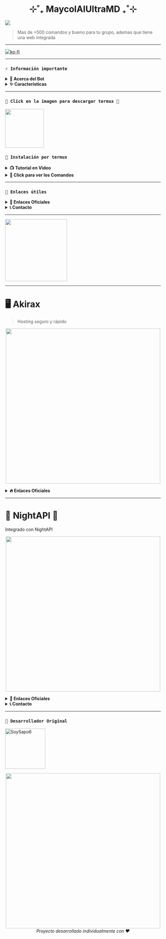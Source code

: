<h1 align="center">⊹˚₊ MaycolAIUltraMD ₊˚⊹</h1>

 <img src= "https://files.catbox.moe/8iqvp8.gif">
    </p>

> Mas de +500 comandos y bueno para tu grupo, ademas que tiene una web integrada

---

[![ko-fi](https://ko-fi.com/img/githubbutton_sm.svg)](https://ko-fi.com/I2I11GKDL4)

---

### **`⚡ Información importante`**

<details>
 <summary><b>📱 Acerca del Bot</b></summary>

* Este proyecto **no está afiliado de ninguna manera** con `WhatsApp`, `Inc. WhatsApp` es una marca registrada de `WhatsApp LLC`.
* MaycolAIUltraMD es un **desarrollo independiente** creado con pasión y dedicación que **no tiene ninguna relación oficial con la compañía**.
* Este bot fue creado y desarrollado completamente de forma individual.
</details>

<details>
 <summary><b>✨ Características</b></summary>

> MaycolAIUltraMD está en constante evolución. Si encuentras algún error, por favor reportalo para brindarte una solución rápida.

- [x] Interacción con voz y texto al estilo anime
- [x] Configuración personalizada para grupos
- [x] Protección avanzada: antidelete, antilink, antispam, etc
- [x] Mensajes de bienvenida con temática anime
- [x] Mini-juegos interactivos: tictactoe, matemáticas, trivia anime
- [x] Chatbot con personalidad (simsimi)
- [x] Respuestas automáticas personalizables
- [x] Creación de stickers de image/video/gif/url
- [x] SubBot (Jadibot) multidispositivo
- [x] Buscador Google optimizado
- [x] Sistema RPG con temática anime
- [x] Personalización completa de menús e interfaces
- [x] Descarga de música y video de múltiples plataformas
- [ ] Más funciones próximamente...

</details>

---

### **`🌸 Click en la imagen para descargar termux 🌸`**
<a
href="https://www.mediafire.com/file/llugt4zgj7g3n3u/com.termux_1020.apk/file"><img src="https://files.catbox.moe/ayy4am.gif" height="125px"></a> 

### **`📲 Instalación por termux`**

<details>
<summary><b>📺 Tutorial en Video</b></summary>

[![Ver en YouTube](https://img.youtube.com/vi/gTRfzTjyA4k/0.jpg)](https://youtu.be/gTRfzTjyA4k)

Este video explica de forma rápida e ilustrativa cómo instalar el bot.  
Gracias Neufra por el Tuto :)

</details>
 
<details>
 <summary><b>📝 Click para ver los Comandos </b></summary>

### **💮 Instalación manual por termux**
> Nota: Copia y pega los comandos en termux uno por uno.
```bash
termux-setup-storage
```

```bash
apt update && apt upgrade && pkg install -y git nodejs ffmpeg imagemagick yarn
```

```bash
git clone https://github.com/SoySapo6/MaycolAIUltraMD && cd MaycolAIUltraMD
```

```bash
yarn install
```

```bash
npm install
```

```bash
npm update
```

```bash
npm start
```

> Si aparece (Y/I/N/O/D/Z) [default=N] ? usa la letra "y" + "ENTER" para continuar con la instalación

### **🔮 Activar en caso de detenerse en termux**

> Si después de instalar el bot en Termux se detiene (pantalla en blanco, pérdida de conexión a Internet, reinicio del dispositivo), sigue estos pasos:

❒ Abre Termux y navega al directorio del bot:
   
   ```bash
    cd MaycolAIUltraMD
   ```

❒ Inicia el bot nuevamente:
  
   ```bash
    npm start
   ```

---

### **⭐ Volverte owner del Bot**

> Si deseas agregar tu número como owner del bot:

   ```bash
    cd MaycolAIUltraMD && nano settings.js
   ```

</details>

---
### **`🌟 Enlaces útiles`**

<details>
 <summary><b>🔮 Enlaces Oficiales </b></summary>

 * Canal Oficial  [`¡Click aquí!`](https://whatsapp.com/channel/0029VayXJte65yD6LQGiRB0R)
* Grupo Oficial [`¡Click aquí!`](https://chat.whatsapp.com/EprzCjr7XFyAIFr9OfBh2o)
* Comunidad Oficial [`¡Click aquí!`](https://chat.whatsapp.com/KqkJwla1aq1LgaPiuFFtEY)
</details>

<details>
<summary><b>📞 Contacto</b></summary>

* WhatsApp: [`Aquí`](https:/Wa.me/51921826291)

</details>

---

<img src="https://files.catbox.moe/0baywf.png" height="200px"></a> 

---
# 🖥️ Akirax
> Hosting seguro y rápido


<p align="center">
  <img src="https://files.catbox.moe/bhglmo.jpg" width="500">
</p>

<details>
 <summary><b>🔥 Enlaces Oficiales </b></summary>

 * Home  [`¡Click aquí!`](https://home.akirax.net/)

 * Console [`¡Click aquí!`](https://console.akirax.net/)
   
</details>

---

# 🌃 NightAPI 🌌
Integrado con NightAPI

<p align="center">
  <img src="https://files.catbox.moe/0wjz52.png" width="500">
</p>

<details>
 <summary><b>🔮 Enlaces Oficiales </b></summary>

 * Pagina Web  [`¡Click aquí!`](https://nightapi.is-a.dev/)
   
</details>

<details>
<summary><b>📞 Contacto</b></summary>

* WhatsApp: [`Aquí`](https:/Wa.me/51921826291)

</details>

---

<!--- PROHIBIDO QUITAR CREDITOS --->

### **`🌈 Desarrollador Original`**
<a
href="https://ko-fi.com/soymaycol"><img src="https://github.com/SoySapo6.png" width="130" height="130" alt="SoySapo6"/></a>

<p align="center">
  <img src="[https://files.catbox.moe/csibjp.gif](https://files.catbox.moe/csibjp.gif)" width="500">
  <br>
  <i>Proyecto desarrollado individualmente con ❤️</i>
</p>

<!--- Licencia MIT - No borrar creditos -->
